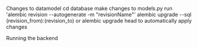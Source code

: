 Changes to datamodel
cd database
make changes to models.py
run 'alembic revision --autogenerate -m "revisionName"'
alembic upgrade --sql (revision_from):(revision_to)
or alembic upgrade head to automatically apply changes


Running the backend
